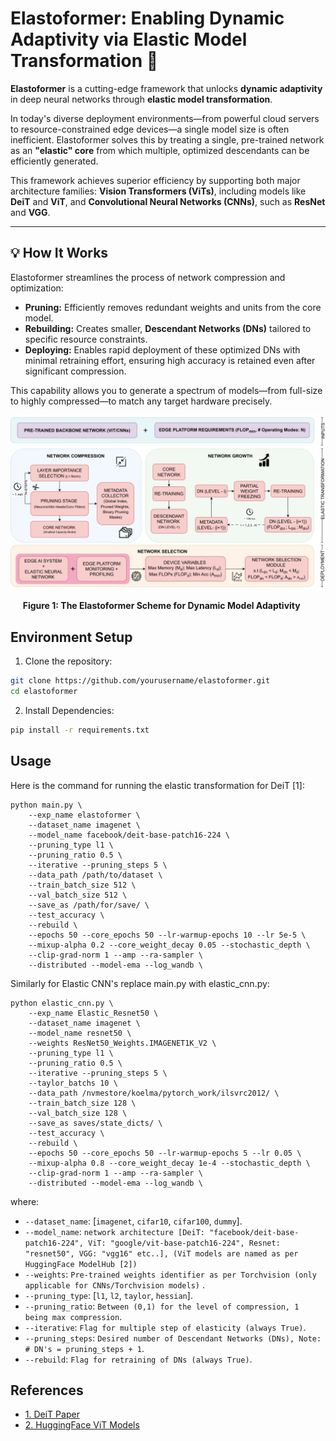 # Elastoformer: Enabling Dynamic Adaptivity via Elastic Model Transformation 🚀

**Elastoformer** is a cutting-edge framework that unlocks **dynamic adaptivity** in deep neural networks through **elastic model transformation**.

In today's diverse deployment environments—from powerful cloud servers to resource-constrained edge devices—a single model size is often inefficient. Elastoformer solves this by treating a single, pre-trained network as an **"elastic" core** from which multiple, optimized descendants can be efficiently generated.

This framework achieves superior efficiency by supporting both major architecture families: **Vision Transformers (ViTs)**, including models like **DeiT** and **ViT**, and **Convolutional Neural Networks (CNNs)**, such as **ResNet** and **VGG**.

---

## 💡 How It Works

Elastoformer streamlines the process of network compression and optimization:

* **Pruning:** Efficiently removes redundant weights and units from the core model.
* **Rebuilding:** Creates smaller, **Descendant Networks (DNs)** tailored to specific resource constraints.
* **Deploying:** Enables rapid deployment of these optimized DNs with minimal retraining effort, ensuring high accuracy is retained even after significant compression.

This capability allows you to generate a spectrum of models—from full-size to highly compressed—to match any target hardware precisely.

![Elastoformer Scheme](./images/scheme.png)

&nbsp;&nbsp;&nbsp;&nbsp;&nbsp;**Figure 1: The Elastoformer Scheme for Dynamic Model Adaptivity**


## Environment Setup
1. Clone the repository:
```bash
git clone https://github.com/yourusername/elastoformer.git
cd elastoformer
```
2. Install Dependencies:
```bash
pip install -r requirements.txt
```

## Usage
Here is the command for running the elastic transformation for DeiT [1]:
```
python main.py \
    --exp_name elastoformer \
    --dataset_name imagenet \
    --model_name facebook/deit-base-patch16-224 \
    --pruning_type l1 \
    --pruning_ratio 0.5 \
    --iterative --pruning_steps 5 \
    --data_path /path/to/dataset \
    --train_batch_size 512 \
    --val_batch_size 512 \
    --save_as /path/for/save/ \
    --test_accuracy \ 
    --rebuild \
    --epochs 50 --core_epochs 50 --lr-warmup-epochs 10 --lr 5e-5 \
    --mixup-alpha 0.2 --core_weight_decay 0.05 --stochastic_depth \
    --clip-grad-norm 1 --amp --ra-sampler \
    --distributed --model-ema --log_wandb \
```
Similarly for Elastic CNN's replace main.py with elastic_cnn.py:
```
python elastic_cnn.py \
    --exp_name Elastic_Resnet50 \
    --dataset_name imagenet \
    --model_name resnet50 \
    --weights ResNet50_Weights.IMAGENET1K_V2 \
    --pruning_type l1 \
    --pruning_ratio 0.5 \
    --iterative --pruning_steps 5 \
    --taylor_batchs 10 \
    --data_path /nvmestore/koelma/pytorch_work/ilsvrc2012/ \
    --train_batch_size 128 \
    --val_batch_size 128 \
    --save_as saves/state_dicts/ \
    --test_accuracy \
    --rebuild \
    --epochs 50 --core_epochs 50 --lr-warmup-epochs 5 --lr 0.05 \
    --mixup-alpha 0.8 --core_weight_decay 1e-4 --stochastic_depth \
    --clip-grad-norm 1 --amp --ra-sampler \
    --distributed --model-ema --log_wandb \
```
where:
- `--dataset_name`: [`imagenet`, `cifar10`, `cifar100`, `dummy`].
- `--model_name`: `network architecture [DeiT: "facebook/deit-base-patch16-224", ViT: "google/vit-base-patch16-224", Resnet: "resnet50", VGG: "vgg16" etc..], (ViT models are named as per HuggingFace ModelHub [2])`
- `--weights`: `Pre-trained weights identifier as per Torchvision (only applicable for CNNs/Torchvision models)` .
- `--pruning_type`: [`l1`, `l2`, `taylor`, `hessian`].
- `--pruning_ratio`: `Between (0,1) for the level of compression, 1 being max compression`.
- `--iterative`: `Flag for multiple step of elasticity (always True)`.
- `--pruning_steps`: `Desired number of Descendant Networks (DNs), Note: # DN's = pruning_steps + 1`.
- `--rebuild`: `Flag for retraining of DNs (always True)`.

## References
- [1. DeiT Paper](https://arxiv.org/abs/2012.12877)
- [2. HuggingFace ViT Models](https://huggingface.co/models)

